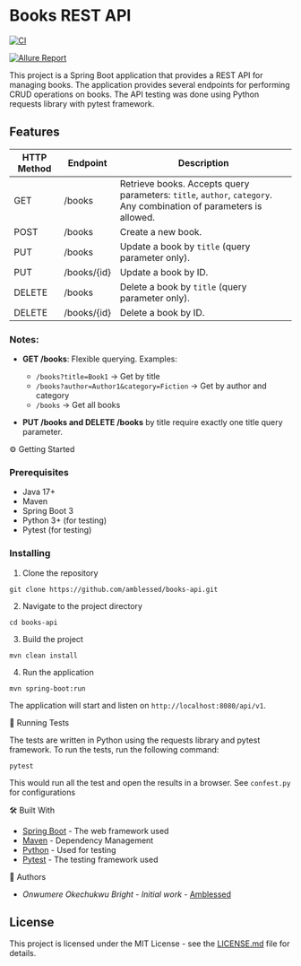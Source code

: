 # Books REST API

[![CI](https://github.com/amblessed/books-restapi/actions/workflows/ci.yml/badge.svg?branch=master)](https://github.com/Amblessed/books-restapi/blob/master/.github/workflows/ci.yml)


[![Allure Report](https://img.shields.io/badge/Allure-Report-ED5C5C?logo=allure&logoColor=white)](https://amblessed.github.io/books-restapi/)


This project is a Spring Boot application that provides a REST API for managing books. The application provides several endpoints for performing CRUD operations on books. The API testing was done using Python requests library with pytest framework.

## Features

| HTTP Method | Endpoint    | Description                                                                                                        |
| ----------- | ----------- | ------------------------------------------------------------------------------------------------------------------ |
| GET         | /books      | Retrieve books. Accepts query parameters: `title`, `author`, `category`. Any combination of parameters is allowed. |
| POST        | /books      | Create a new book.                                                                                                 |
| PUT         | /books      | Update a book by `title` (query parameter only).                                                                   |
| PUT         | /books/{id} | Update a book by ID.                                                                                               |
| DELETE      | /books      | Delete a book by `title` (query parameter only).                                                                   |
| DELETE      | /books/{id} | Delete a book by ID.                                                                                               |


### Notes:

- **GET /books**: Flexible querying. Examples:
   - `/books?title=Book1` → Get by title
   - `/books?author=Author1&category=Fiction` → Get by author and category
   - `/books` → Get all books

- **PUT /books and DELETE /books** by title require exactly one title query parameter.


⚙️ Getting Started
### Prerequisites

- Java 17+
- Maven
- Spring Boot 3
- Python 3+ (for testing)
- Pytest (for testing)

### Installing

1. Clone the repository
```
git clone https://github.com/amblessed/books-api.git
```
2. Navigate to the project directory
```
cd books-api
```
3. Build the project
```
mvn clean install
```
4. Run the application
```
mvn spring-boot:run
```
The application will start and listen on `http://localhost:8080/api/v1`.

🧪 Running Tests

The tests are written in Python using the requests library and pytest framework. To run the tests, run the following command:

```
pytest
```
This would run all the test and open the results in a browser. See `confest.py` for configurations

🛠 Built With

- [Spring Boot](https://spring.io/projects/spring-boot) - The web framework used
- [Maven](https://maven.apache.org/) - Dependency Management
- [Python](https://www.python.org/) - Used for testing
- [Pytest](https://docs.pytest.org/en/latest/) - The testing framework used

👤 Authors
- *Onwumere Okechukwu Bright* - *Initial work* - [Amblessed](https://github.com/amblessed)

## License
This project is licensed under the MIT License - see the [LICENSE.md](LICENSE.md) file for details.
